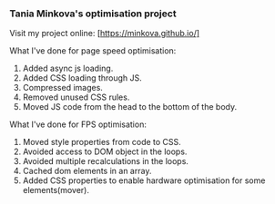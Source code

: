 ### Tania Minkova's optimisation project

Visit my project online: [https://minkova.github.io/]

What I've done for page speed optimisation:
1. Added async js loading.
2. Added CSS loading through JS.
3. Compressed images.
4. Removed unused CSS rules.
5. Moved JS code from the head to the bottom of the body.

What I've done for FPS optimisation:
1. Moved style properties from code to CSS.
2. Avoided access to DOM object in the loops.
3. Avoided multiple recalculations in the loops.
4. Cached dom elements in an array.
5. Added CSS properties to enable hardware optimisation for some elements(mover).